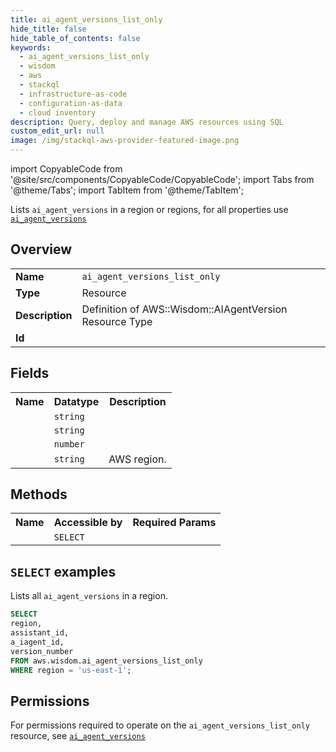 ```yaml
---
title: ai_agent_versions_list_only
hide_title: false
hide_table_of_contents: false
keywords:
  - ai_agent_versions_list_only
  - wisdom
  - aws
  - stackql
  - infrastructure-as-code
  - configuration-as-data
  - cloud inventory
description: Query, deploy and manage AWS resources using SQL
custom_edit_url: null
image: /img/stackql-aws-provider-featured-image.png
---
```


import CopyableCode from '@site/src/components/CopyableCode/CopyableCode';
import Tabs from '@theme/Tabs';
import TabItem from '@theme/TabItem';

Lists <code>ai_agent_versions</code> in a region or regions, for all properties use <a href="/services/serviceName/ai_agent_versions/"><code>ai_agent_versions</code></a>

## Overview
<table>
<tbody>
<tr><td><b>Name</b></td><td><code>ai_agent_versions_list_only</code></td></tr>
<tr><td><b>Type</b></td><td>Resource</td></tr>
<tr><td><b>Description</b></td><td>Definition of AWS::Wisdom::AIAgentVersion Resource Type</td></tr>
<tr><td><b>Id</b></td><td><CopyableCode code="aws.wisdom.ai_agent_versions_list_only" /></td></tr>
</tbody>
</table>

## Fields
<table>
<tbody>
<tr><th>Name</th><th>Datatype</th><th>Description</th></tr><tr><td><CopyableCode code="a_iagent_id" /></td><td><code>string</code></td><td></td></tr>
<tr><td><CopyableCode code="assistant_id" /></td><td><code>string</code></td><td></td></tr>
<tr><td><CopyableCode code="version_number" /></td><td><code>number</code></td><td></td></tr>
<tr><td><CopyableCode code="region" /></td><td><code>string</code></td><td>AWS region.</td></tr>
</tbody>
</table>

## Methods

<table>
<tbody>
  <tr>
    <th>Name</th>
    <th>Accessible by</th>
    <th>Required Params</th>
  </tr>
  <tr>
    <td><CopyableCode code="list_resources" /></td>
    <td><code>SELECT</code></td>
    <td><CopyableCode code="region" /></td>
  </tr>
</tbody>
</table>

## `SELECT` examples
Lists all <code>ai_agent_versions</code> in a region.
```sql
SELECT
region,
assistant_id,
a_iagent_id,
version_number
FROM aws.wisdom.ai_agent_versions_list_only
WHERE region = 'us-east-1';
```


## Permissions

For permissions required to operate on the <code>ai_agent_versions_list_only</code> resource, see <a href="/services/wisdom/ai_agent_versions/#permissions"><code>ai_agent_versions</code></a>

